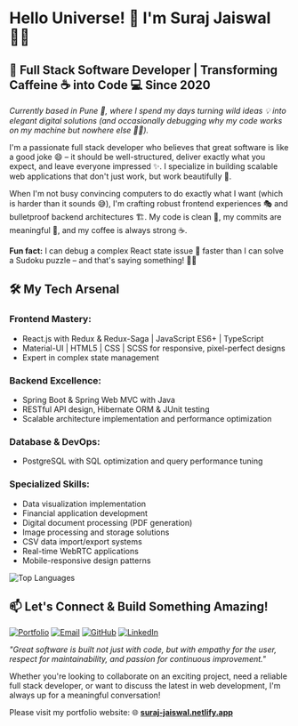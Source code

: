 # Hello Universe! 🌟 I'm Suraj Jaiswal 👨‍💻

## 🚀 Full Stack Software Developer | Transforming Caffeine ☕ into Code 💻 Since 2020

*Currently based in Pune 📍, where I spend my days turning wild ideas 💡 into elegant digital solutions (and occasionally debugging why my code works on my machine but nowhere else 🤷‍♂️).*

I'm a passionate full stack developer who believes that great software is like a good joke 😄 – it should be well-structured, deliver exactly what you expect, and leave everyone impressed ✨. I specialize in building scalable web applications that don't just work, but work beautifully 🎨.

When I'm not busy convincing computers to do exactly what I want (which is harder than it sounds 😅), I'm crafting robust frontend experiences 🎭 and bulletproof backend architectures 🏗️. My code is clean 🧹, my commits are meaningful 📝, and my coffee is always strong ☕.

**Fun fact:** I can debug a complex React state issue 🐛 faster than I can solve a Sudoku puzzle – and that's saying something! 🧩✨

## 🛠️ My Tech Arsenal

### Frontend Mastery:
- React.js with Redux & Redux-Saga | JavaScript ES6+ | TypeScript
- Material-UI | HTML5 | CSS | SCSS for responsive, pixel-perfect designs
- Expert in complex state management

### Backend Excellence:
- Spring Boot & Spring Web MVC with Java
- RESTful API design, Hibernate ORM & JUnit testing
- Scalable architecture implementation and performance optimization

### Database & DevOps:
- PostgreSQL with SQL optimization and query performance tuning

### Specialized Skills:
- Data visualization implementation
- Financial application development
- Digital document processing (PDF generation)
- Image processing and storage solutions
- CSV data import/export systems
- Real-time WebRTC applications
- Mobile-responsive design patterns

![Top Languages](https://github-readme-stats.vercel.app/api/top-langs/?username=Suraj-Builds&layout=compact&theme=tokyonight&hide_border=true)

## 📫 Let's Connect & Build Something Amazing!
[![Portfolio](https://img.shields.io/badge/Portfolio-FF5722?style=for-the-badge&logo=google-chrome&logoColor=white)](https://suraj-jaiswal.netlify.app)
[![Email](https://img.shields.io/badge/Email-D14836?style=for-the-badge&logo=gmail&logoColor=white)](mailto:Build.Suraj@gmail.com)
[![GitHub](https://img.shields.io/badge/GitHub-100000?style=for-the-badge&logo=github&logoColor=white)](https://github.com/Suraj-Builds)
[![LinkedIn](https://img.shields.io/badge/LinkedIn-0077B5?style=for-the-badge&logo=linkedin&logoColor=white)](https://linkedin.com/in/suraj-jaiswal-6a84011b1)

*"Great software is built not just with code, but with empathy for the user, respect for maintainability, and passion for continuous improvement."*

Whether you're looking to collaborate on an exciting project, need a reliable full stack developer, or want to discuss the latest in web development, I'm always up for a meaningful conversation!

Please visit my portfolio website:
🌐 **[suraj-jaiswal.netlify.app](https://suraj-jaiswal.netlify.app)**
